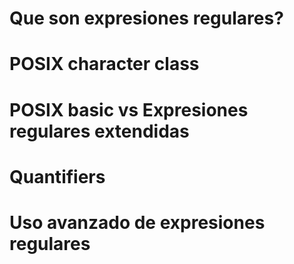 # Que son expresiones regulares?

# POSIX character class
# POSIX basic vs Expresiones regulares extendidas
# Quantifiers
# Uso avanzado de expresiones regulares
